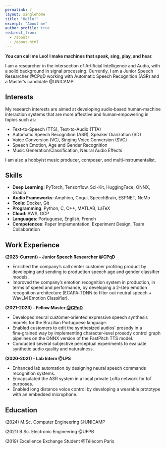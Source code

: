 ```yaml
---
permalink: /
layout: singlehome
title: "Hello!"
excerpt: "About me"
author_profile: true
redirect_from: 
  - /about/
  - /about.html
---
```


**You can call me Leo! I make machines that speak, sing, play, and hear.**

I am a researcher in the intersection of Artificial Intelligence and Audio, with a solid background in signal processing. Currently, I am a Junior Speech Researcher @CPqD working with Automatic Speech Recognition (ASR) and a Master’s candidate @UNICAMP.

## Interests
My research interests are aimed at developing audio‑based human‑machine interaction systems that are more affective and human‑empowering in topics such as: 

* Text-to-Speech (TTS), Text-to-Audio (TTA)
* Automatic Speech Recognition (ASR), Speaker Diarization (SD)
* Voice Conversion (VC), Singing Voice Conversion (SVC)
* Speech Emotion, Age and Gender Recognition
* Music Generation/Classification, Neural Audio Effects

I am also a hobbyist music producer, composer, and multi‑instrumentalist.

## Skills
  * **Deep Learning**: PyTorch, Tensorflow, Sci-Kit, HuggingFace, ONNX, Gradio
  * **Audio Frameworks**: Amphion, Coqui, SpeechBrain, ESPNET, NeMo
  * **Tools**: Docker, Git
  * **Programming**: Python, C, C++, MATLAB, LaTeX
  * **Cloud**: AWS, GCP
  * **Languages**: Portuguese, English, French
  * **Competences**: Paper Implementation, Experiment Design, Team Collaboration

## Work Experience
**(2023-Current) - Junior Speech Researcher [@CPqD](https://www.linkedin.com/company/cpqd/)**
  * Enriched the company’s call center customer profiling product by developing and sending to production speech age and gender classifier models.
  * Improved the company’s emotion recognition system in production, in terms of speed and performance, by developing a 2‑step emotion recognition architecture (ECAPA‑TDNN to filter out neutral speech + WavLM Emotion Classifier).
    
**(2021-2023) - Fellow Master [@CPqD](https://www.linkedin.com/company/cpqd/)**
  * Developed neural customer‑oriented expressive speech synthesis models for the Brazilian Portuguese language.
  * Enabled customers to edit the synthesized audios’ prosody in a fine‑grained way by implementing character‑level prosody control graph
pipelines on the ONNX version of the FastPitch TTS model.
  * Conducted several subjective perceptual experiments to evaluate synthetic audio quality and naturalness.
    
**(2020-2021) - Lab Intern @LPS**
  * Enhanced lab automation by designing neural speech commands recognition systems.
  * Encapsulated the ASR system in a local private LoRa network for IoT purposes.
  * Enabled long distance voice control by developing a wearable prototype with an embedded microphone.
    
## Education
(2024) M.Sc. Computer Engineering @UNICAMP

(2021) B.Sc. Electronic Engineering @UFPB

(2019) Excellence Exchange Student @Télécom Paris

